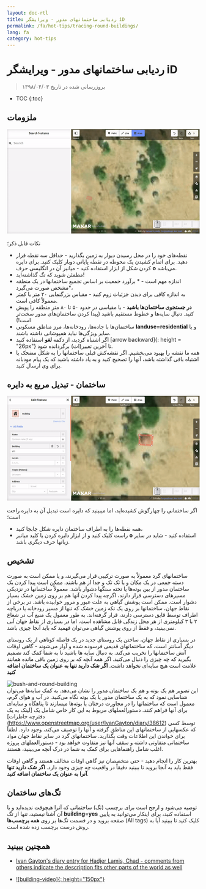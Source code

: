 ```yaml
---
layout: doc-rtl
title: ردیابی ساختمانهای مدور - ویرایشگر iD
permalink: /fa/hot-tips/tracing-round-buildings/
lang: fa
category: hot-tips
---
```


ردیابی ساختمانهای مدور - ویرایشگر iD
============

> بروزرسانی شده در تاریخ ۱۳۹۸/۰۴/۰۳

- TOC
{:toc}

ملزومات
----------

![Round Buildings][]


نکات قابل ذکر؛  

- نقطه‌های خود را در محل رسیدن دیوار به زمین بگذارید - حداقل سه نقطه قرار دهید. برای اتمام کشیدن یک محوطه در نقطه پایانی دوبار کلیک کنید. برای دایره کردن شکل از ابزار استفاده کنید - میانبر آن در انگلیسی حرف **o** می‌باشد.  
- مطمئن شوید که تگ گذاشته‌اید!  
- اندازه مهم است - * برآورد جمعیت بر اساس تجمیع ساختمانها در یک منطقه مشخص صورت می‌گیرد*،  
- به اندازه کافی برای دیدن جزئیات زوم کنید - مقیاس بزرگنمایی ۲۰ متر یا کمتر معمولاْ کافی است.  
- **در جستجوی ساختمان‌ها باشید** - با مقیاسی در حدود ۵۰ تا ۸۰ متر منطقه را پویش کنید. دنبال سایه‌ها و خطوط مستقیم باشید (پیدا کردن ساختمان‌های مدور سخت‌تر است!)  
- ساختمان‌ها با جاده‌ها، رودخانه‌ها، مرز مناطق مسکونی **landuse=residential** و یا سایر ویژگی‌ها نباید همپوشانی داشته باشند.  
- اگر اشتباه کردید، از دکمه **لغو** استفاده کنید [arrow backward]{: height = "26px"} تا آخرین تغییر(ات) برگردانده شود.  
- همه ما نقشه را بهبود می‌بخشیم. اگر نقشه‌کش قبلی ساختمانها را به شکل مضحک  یا اشتباه باقی گذاشته باشد، آنها را تصحیح کنید و به یاد داشته باشید که یک پیام مودبانه برای وی ارسال کنید.  

ساختمان - تبدیل مربع به دایره
-------------------------------------

![Square to round][]  

اگر ساختمانی را چهارگوش کشیده‌اید، اما میبینید که دایره است تبدیل آن به دایره راحت است؛

- همه نقطه‌ها را به اطراف ساختمان دایره شکل جابجا کنید،
- راست کلیک کنید و از ابزار دایره کردن یا کلید میانبر **o** استفاده کنید - شاید در سایر زبانها حرف دیگری باشد.  

تشخیص
---------------

ساختمانهای گرد معمولاْ به صورت ترکیبی قرار می‌گیرند، و یا ممکن است به صورت دسته جمعی در یک مکان و یا تک تک و جدا از هم باشند. ممکن است پیدا کردن  یک ساختمان مدور از بین بوته‌ها یا تخته سنگها دشوار باشد. معمولاْ ساختمانها در نزدیکی مسیرهای دسترسی قرار دارند، اگرچه پیدا کردن آنها هم بر روی زمین خشک بسیار دشوار است. ممکن است پوشش گیاهی به علت عبور و مرور خوابیده باشد. در برخی از نقاط جهان، ساختمانها بر روی یک تکه زمین خشک که تنها از مسیر رودخانه یا دریاچه اطراف توسط قایق دسترسی دارند، قرار گرفته‌اند. به طور معمول یک منبع آب در شعاع ۲ یا ۳ کیلومتری از هر محل زندگی قابل مشاهده است، اما در بسیاری از نقاط جهان آبی نمی‌بینید، و فقط از روی پوشش گیاهی می‌توان فهمید که باید آنجا چیزی باشد.  

در بسیاری از نقاط جهان، ساختن یک روستای جدید در یک فاصله کوتاهی از یک روستای دیگر آسانتر است، که ساختمانهای قدیمی فرسوده شده و آوار می‌شوند - گاهی اوقات آتش ساختمانها را تخریب می‌کند. به دنبال سایه ها باشید تا به شما کمک کند تصمیم بگیرید که چه چیزی را دنبال می‌کنید. اگر همه آنچه که بر روی زمین باقی مانده همانند علامت است هیچ سایه‌ای نخواهد داشت. **اگر شک دارید تنها به عنوان یک ساختمان اضافه کنید**  

![bush-and-round-building][]  
این تصویر هم یک بوته و هم یک ساختمان مدور را نشان می‌دهد. به کمک سایه‌ها می‌توان شناسایی نمود که به یک ساختمان مدور یا یک بوته نگاه می‌کنید. در آب و هوای گرم، معمول است که ساختمانها را در مجاورت درختان یا بوته‌ها میسازند تا  پناهگاه و سایه‌ای برای آنها فراهم کنند. دستورالعملهای مربوط به این کار خاص شامل یک [لینک به یک دفترچه خاطرات] (https://www.openstreetmap.org/user/IvanGayton/diary/38612) توسط کسی که عکسهایی از ساختمانهای این مناطق گرفته و آنها را توصیف می‌کند، وجود دارد. لطفاْ برای خواندن این اطلاعات وقت بگذارید. ساختمانهای گرد در سایر نقاط جهان مواد ساختمانی متفاوتی داشته و سقف آنها نیز متفاوت خواهد بود - دستورالعملهای پروژه اغلب شامل راهنماهایی برای کمک به شما در درک آنچه می‌بینید، هستند.  

بهترین کار را انجام دهید - حتی متخصصان نیز گاهی اوقات مخالف هستند و گاهی اوقات فقط باید به آنجا بروید تا ببینید دقیقاْ در واقعیت چه چیزی وجود دارد. **اگر  شک دارید تنها آنرا به عنوان یک ساختمان اضافه کنید**.  

تگ‌های ساختمان
-------------

توصیه می‌شود و ارجح است برای برچسب (تگ) ساختمانی که آنرا هیچوقت ندیده‌اید و با آن آشنا نیستید،  تنها از تگ **building**=**yes** استفاده کنید، برای اینکار می‌توانید به پایین صفحه بروید و در فسمت تگ‌ها بر روی **همه برچسب‌ها** (All tags) کلیک کنید تا ببینید آیا به روش درست برچسب زده شده است.

همچنین ببینید  
---------

- [Ivan Gayton's diary entry for Hadjer Lamis, Chad - comments from others indicate the description fits other parts of the world as well](https://www.openstreetmap.org/user/IvanGayton/diary/38612)

- [![building-video]{: height="150px"}](https://www.youtube.com/watch?v=VPJz-AucqF4&index=7&list=PLb9506_-6FMHZ3nwn9heri3xjQKrSq1hN "فیلم‌های آموزشی گروه بشردوستانه OpenStreetMap - افزودن ساختمان به OpenSstreetMap")  


[keymon]:/images/hot-tips/keymon.png
[Round Buildings]: /images/hot-tips/round_building.gif "نمایش کشیدن نقشه ساختمانهای مدور"
[Square to round]: /images/hot-tips/square-round-building.gif "Demonstrating changing a square to round building"  
[bush-and-round-building]: /images/hot-tips/bush-and-round-building.png "ساختمان مدور در مجاورت بوته گیاه"
[back arrow]: /images/beginner/back-arrow.png "برگرداندن"
[فیلم‌های آموزشی در مورد ساختمان]: /images/hot-tips/building-video.png "فیلم‌های آموزشی گروه بشردوستانه OpenStreetMap - افزودن ساختمان به OpenSstreetMap"